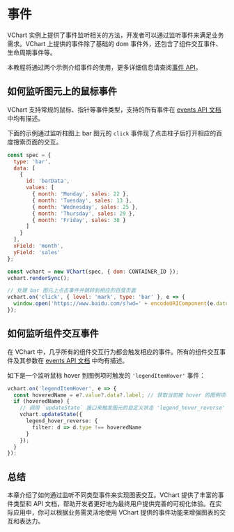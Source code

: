 # 事件

VChart 实例上提供了事件监听相关的方法，开发者可以通过监听事件来满足业务需求。VChart 上提供的事件除了基础的 dom 事件外，还包含了组件交互事件、生命周期事件等。

本教程将通过两个示例介绍事件的使用，更多详细信息请查阅[事件 API](/vchart/api/API/event)。

## 如何监听图元上的鼠标事件

VChart 支持常规的鼠标、指针等事件类型，支持的所有事件在 [events API 文档](/vchart/api/API/event)中均有描述。

下面的示例通过监听柱图上 bar 图元的 `click` 事件现了点击柱子后打开相应的百度搜索页面的交互。

```javascript livedemo
const spec = {
  type: 'bar',
  data: [
    {
      id: 'barData',
      values: [
        { month: 'Monday', sales: 22 },
        { month: 'Tuesday', sales: 13 },
        { month: 'Wednesday', sales: 25 },
        { month: 'Thursday', sales: 29 },
        { month: 'Friday', sales: 38 }
      ]
    }
  ],
  xField: 'month',
  yField: 'sales'
};

const vchart = new VChart(spec, { dom: CONTAINER_ID });
vchart.renderSync();

// 处理 bar 图元上点击事件并跳转到相应的百度页面
vchart.on('click', { level: 'mark', type: 'bar' }, e => {
  window.open('https://www.baidu.com/s?wd=' + encodeURIComponent(e.datum.month));
});
```

## 如何监听组件交互事件

在 VChart 中，几乎所有的组件交互行为都会触发相应的事件。所有的组件交互事件及其参数在 [events API 文档](/vchart/api/API/event) 中均有描述。

如下是一个监听鼠标 hover 到图例项时触发的 `'legendItemHover'` 事件：

```ts
vchart.on('legendItemHover', e => {
  const hoveredName = e?.value?.data?.label; // 获取当前被 hover 的图例项名称
  if (hoveredName) {
    // 调用 `updateState` 接口来触发图元的自定义状态 'legend_hover_reverse'
    vchart.updateState({
      legend_hover_reverse: {
        filter: d => d.type !== hoveredName
      }
    });
  }
});
```

## 总结

本章介绍了如何通过监听不同类型事件来实现图表交互。VChart 提供了丰富的事件类型和 API 文档，帮助开发者更好地为最终用户提供完善的可视化体验。在实际应用中，你可以根据业务需灵活地使用 VChart 提供的事件功能来增强图表的交互和表达力。
